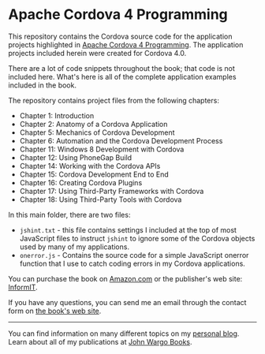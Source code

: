 Apache Cordova 4 Programming
============================

This repository contains the Cordova source code for the application projects highlighted in [Apache Cordova 4 Programming](www.cordova4programming.com). The application projects included herein were created for Cordova 4.0.

There are a lot of code snippets throughout the book; that code is not included here. What's here is all of the complete application examples included in the book.

The repository contains project files from the following chapters:

* Chapter 1: Introduction
* Chapter 2: Anatomy of a Cordova Application
* Chapter 5: Mechanics of Cordova Development
* Chapter 6: Automation and the Cordova Development Process
* Chapter 11: Windows 8 Development with Cordova
* Chapter 12: Using PhoneGap Build
* Chapter 14: Working with the Cordova APIs
* Chapter 15: Cordova Development End to End
* Chapter 16: Creating Cordova Plugins 
* Chapter 17: Using Third-Party Frameworks with Cordova
* Chapter 18: Using Third-Party Tools with Cordova

In this main folder, there are two files:

+ `jshint.txt` - this file contains settings I included at the top of most JavaScript files to instruct `jshint` to ignore some of the Cordova objects used by many of my applications.  
+ `onerror.js` - Contains the source code for a simple JavaScript onerror function that I use to catch coding errors in my Cordova applications. 
 
You can purchase the book on [Amazon.com](http://www.amazon.com/Apache-Cordova-Programming-Mobile/dp/0134048199/ref=as_sl_pc_ss_til?tag=mcnsof-20&linkCode=w01&linkId=D7SLKQMHFH5ODEUZ&creativeASIN=0134048199) or the publisher's web site: [InformIT](http://www.informit.com/store/apache-cordova-4-programming-9780134048192). 

If you have any questions, you can send me an email through the contact form on [the book's web site](http://www.cordova4programming.com).

***

You can find information on many different topics on my [personal blog](http://www.johnwargo.com). Learn about all of my publications at [John Wargo Books](http://www.johnwargobooks.com). 